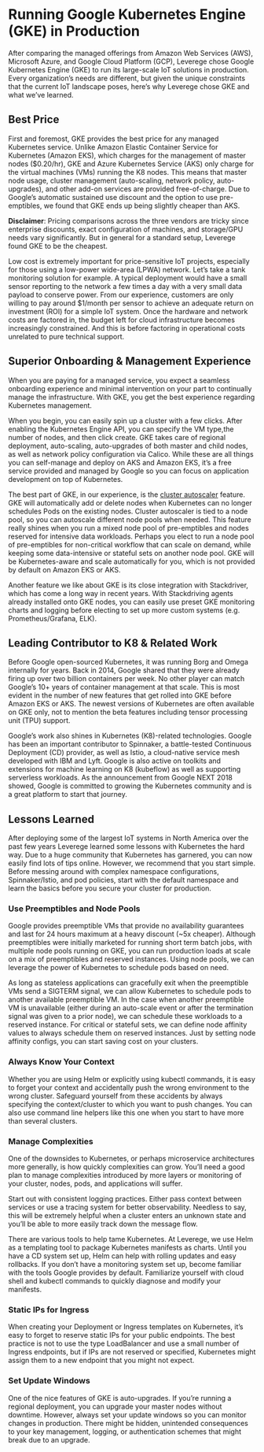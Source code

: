 # Running Google Kubernetes Engine (GKE) in Production

After comparing the managed offerings from Amazon Web Services (AWS), Microsoft Azure, and Google Cloud Platform (GCP), Leverege chose Google Kubernetes Engine (GKE) to run its large-scale IoT solutions in production. Every organization’s needs are different, but given the unique constraints that the current IoT landscape poses, here’s why Leverege chose GKE and what we’ve learned. 

## Best Price
First and foremost, GKE provides the best price for any managed Kubernetes service. Unlike Amazon Elastic Container Service for Kubernetes (Amazon EKS), which charges for the management of master nodes ($0.20/hr), GKE and Azure Kubernetes Service (AKS) only charge for the virtual machines (VMs) running the K8 nodes. This means that master node usage, cluster management (auto-scaling, network policy, auto-upgrades), and other add-on services are provided free-of-charge. Due to Google’s automatic sustained use discount and the option to use pre-emptibles, we found that GKE ends up being slightly cheaper than AKS. 

**Disclaimer**: Pricing comparisons across the three vendors are tricky since enterprise discounts, exact configuration of machines, and storage/GPU needs vary significantly. But in general for a standard setup, Leverege found GKE to be the cheapest.

Low cost is extremely important for price-sensitive IoT projects, especially for those using a low-power wide-area (LPWA) network. Let’s take a tank monitoring solution for example. A typical deployment would have a small sensor reporting to the network a few times a day with a  very small data payload to conserve power. From our experience, customers are only willing to pay around $1/month per sensor to achieve an adequate return on investment (ROI) for a simple IoT system. Once the hardware and network costs are factored in, the budget left for cloud infrastructure becomes increasingly constrained. And this is before factoring in operational costs unrelated to pure technical support. 

## Superior Onboarding & Management Experience
When you are paying for a managed service, you expect a seamless onboarding experience and minimal intervention on your part to continually manage the infrastructure. With GKE, you get the best experience regarding Kubernetes management. 

When you begin, you can easily spin up a cluster with a few clicks. After enabling the Kubernetes Engine API, you can specify the VM type,the number of nodes, and then click create. GKE takes care of regional deployment, auto-scaling, auto-upgrades of both master and child nodes, as well as network policy configuration via Calico. While these are all things you can self-manage and deploy on AKS and Amazon EKS, it’s a free service provided and managed by Google so you can focus on application development on top of Kubernetes. 

The best part of GKE, in our experience, is the [cluster autoscaler](https://cloud.google.com/kubernetes-engine/docs/concepts/cluster-autoscaler) feature. GKE will automatically add or delete nodes when Kubernetes can no longer schedules Pods on the existing nodes. Cluster autoscaler is tied to a node pool, so you can autoscale different node pools when needed. This feature really shines when you run a mixed node pool of pre-emptibles and nodes reserved for intensive data workloads. Perhaps you elect to run a node pool of pre-emptibles for non-critical workflow that can scale on demand, while keeping some data-intensive or stateful sets on another node pool. GKE will be Kubernetes-aware and scale automatically for you, which is not provided by default on Amazon EKS or AKS. 

Another feature we like about GKE is its close integration with Stackdriver, which has come a long way in recent years. With Stackdriving agents already installed onto GKE nodes, you can easily use preset GKE monitoring charts and logging before electing to set up more custom systems (e.g. Prometheus/Grafana, ELK). 

## Leading Contributor to K8 & Related Work
Before Google open-sourced Kubernetes, it was running Borg and Omega internally for years. Back in 2014, Google shared that they were already firing up over two billion containers per week. No other player can match Google’s 10+ years of container management at that scale. This is most evident in the number of new features that get rolled into GKE before Amazon EKS or AKS. The newest versions of Kubernetes are often available on GKE only, not to mention the beta features including tensor processing unit (TPU) support. 

Google’s work also shines in Kubernetes (K8)-related technologies. Google has been an important contributor to Spinnaker, a battle-tested Continuous Deployment (CD) provider, as well as Istio, a cloud-native service mesh developed with IBM and Lyft. Google is also active on toolkits and extensions for machine learning on K8 (kubeflow) as well as supporting serverless workloads. As the announcement from Google NEXT 2018 showed, Google is committed to growing the Kubernetes community and is a great platform to start that journey. 

## Lessons Learned
After deploying some of the largest IoT systems in North America over the past few years Leverege learned some lessons with Kubernetes the hard way. Due to a huge community that Kubernetes has garnered, you can now easily find lots of tips online. However, we recommend that you start simple. Before messing around with complex namespace configurations, Spinnaker/Istio, and pod policies, start with the default namespace and learn the basics before you secure your cluster for production. 

### Use Preemptibles and Node Pools
Google provides preemptible VMs that provide no availability guarantees and last for 24 hours maximum at a heavy discount (~5x cheaper). Although preemptibles were initially marketed for running short term batch jobs, with multiple node pools running on GKE, you can run production loads at scale on a mix of preemptibles and reserved instances. Using node pools, we can leverage the power of Kubernetes to schedule pods based on need. 

As long as stateless applications can gracefully exit when the preemptible VMs send a SIGTERM signal, we can allow Kubernetes to schedule pods to another available preemptible VM. In the case when another preemptible VM is unavailable (either during an auto-scale event or after the termination signal was given to a prior node), we can schedule these workloads to a reserved instance. For critical or stateful sets, we can define node affinity values to always schedule them on reserved instances. Just by setting node affinity configs, you can start saving cost on your clusters. 

### Always Know Your Context
Whether you are using Helm or explicitly using kubectl commands, it is easy to forget your context and accidentally push the wrong environment to the wrong cluster. Safeguard yourself from these accidents by always specifying the context/cluster to which you want to push changes. You can also use command line helpers like this one when you start to have more than several clusters. 

### Manage Complexities
One of the downsides to Kubernetes, or perhaps microservice architectures more generally, is how quickly complexities can grow. You’ll need a good plan to manage complexities introduced by more layers or monitoring of your cluster, nodes, pods, and applications will suffer. 

Start out with consistent logging practices. Either pass context between services or use a tracing system for better observability. Needless to say, this will be extremely helpful when a cluster enters an unknown state and you’ll be able to more easily track down the message flow. 

There are various tools to help tame Kubernetes. At Leverege, we use Helm as a templating tool to package Kubernetes manifests as charts. Until you have a CD system set up, Helm can help with rolling updates and easy rollbacks. If you don’t have a monitoring system set up, become familiar with the tools Google provides by default. Familiarize yourself with cloud shell and kubectl commands to quickly diagnose and modify your manifests. 

### Static IPs for Ingress 
When creating your Deployment or Ingress templates on Kubernetes, it’s easy to forget to reserve static IPs for your public endpoints. The best practice is not to use the type LoadBalancer and use a small number of Ingress endpoints, but if IPs are not reserved or specified, Kubernetes might assign them to a new endpoint that you might not expect. 

### Set Update Windows
One of the nice features of GKE is auto-upgrades. If you’re running a regional deployment, you can upgrade your master nodes without downtime. However, always set your update windows so you can monitor changes in production. There might be hidden, unintended consequences to your key management, logging, or authentication schemes that might break due to an upgrade. 
